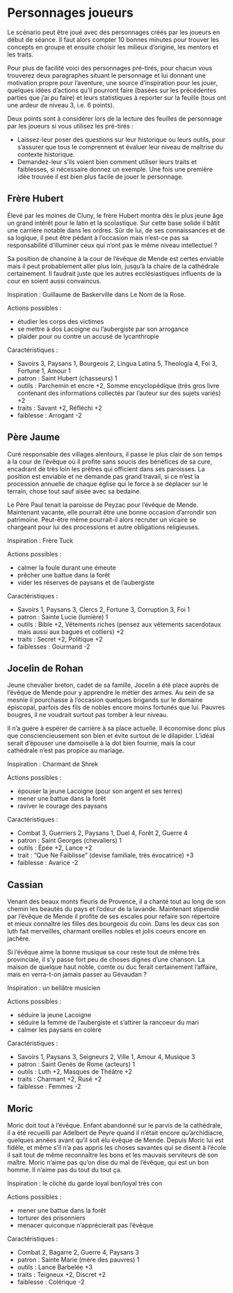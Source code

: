 # Personnages joueurs

Le scénario peut être joué avec des personnages créés par les joueurs en début de séance. Il faut alors compter 10 bonnes minutes pour trouver les concepts en groupe et ensuite choisir les milieux d’origine, les mentors et les traits.

Pour plus de facilité voici des personnages pré-tirés, pour chacun vous trouverez deux paragraphes situant le personnage et lui donnant une motivation propre pour l’aventure, une source d’inspiration pour les jouer, quelques idées d’actions qu’il pourront faire (basées sur les précédentes parties que j’ai pu faire) et leurs statistiques à reporter sur la feuille (tous ont une ardeur de niveau 3, i.e. 6 points).

Deux points sont à considérer lors de la lecture des feuilles de personnage par les joueurs si vous utilisez les pré-tirés :

* Laissez-leur poser des questions sur leur historique ou leurs outils, pour s’assurer que tous le comprennent et évaluer leur niveau de maîtrise du contexte historique.
* Demandez-leur s’ils voient bien comment utiliser leurs traits et faiblesses, si nécessaire donnez un exemple. Une fois une première idée trouvée il est bien plus facile de jouer le personnage.

## Frère Hubert

Élevé par les moines de Cluny, le frère Hubert montra dès le plus jeune âge un grand intérêt pour le latin et la scolastique. Sur cette base solide il bâtit une carrière notable dans les ordres. Sûr de lui, de ses connaissances et de sa logique, il peut être pédant à l’occasion mais n’est-ce pas sa responsabilité d’illuminer ceux qui n’ont pas le même niveau intellectuel ?

Sa position de chanoine à la cour de l’évêque de Mende est certes enviable mais il peut probablement aller plus loin, jusqu’à la chaire de la cathédrale certainement. Il faudrait juste que les autres ecclésiastiques influents de la cour en soient aussi convaincus.

Inspiration : Guillaume de Baskerville dans Le Nom de la Rose.

Actions possibles :

* étudier les corps des victimes
* se mettre à dos Lacoigne ou l’aubergiste par son arrogance
* plaider pour ou contre un accusé de lycanthropie

Caractéristiques :

* Savoirs 3, Paysans 1, Bourgeois 2, Lingua Latina 5, Theologia 4, Foi 3, Fortune 1, Amour 1
* patron : Saint Hubert (chasseurs) 1
* outils : Parchemin et encre +2, Somme encyclopédique (très gros livre contenant des informations collectés par l’auteur sur des sujets variés) +2
* traits : Savant +2, Réfléchi +2
* faiblesse : Arrogant -2

## Père Jaume

Curé responsable des villages alentours, il passe le plus clair de son temps à la cour de l’évêque où il profite sans soucis des bénéfices de sa cure, encadrant de très loin les prêtres qui officient dans ses paroisses. La position est enviable et ne demande pas grand travail, si ce n’est la procession annuelle de chaque église qui le force à se déplacer sur le terrain, chose tout sauf aisée avec sa bedaine.

Le Père Paul tenait la paroisse de Peyzac pour l’évêque de Mende. Maintenant vacante, elle pourrait être une bonne occasion d’arrondir son patrimoine. Peut-être même pourrait-il alors recruter un vicaire se chargeant pour lui des processions et autre obligations religieuses.

Inspiration : Frère Tuck

Actions possibles :

* calmer la foule durant une émeute
* prêcher une battue dans la forêt
* vider les réserves de paysans et de l’aubergiste

Caractéristiques :

* Savoirs 1, Paysans 3, Clercs 2, Fortune 3, Corruption 3, Foi 1
* patron : Sainte Lucie (lumière) 1
* outils : Bible +2, Vêtements riches (pensez aux vêtements sacerdotaux mais aussi aux bagues et colliers) +2
* traits : Secret +2, Politique +2
* faiblesses : Gourmand -2

## Jocelin de Rohan

Jeune chevalier breton, cadet de sa famille, Jocelin a été placé auprès de l’évêque de Mende pour y apprendre le métier des armes. Au sein de sa mesnie il pourchasse à l’occasion quelques brigands sur le domaine épiscopal, parfois des fils de nobles encore moins fortunés que lui. Pauvres bougres, il ne voudrait surtout pas tomber à leur niveau.

Il n’a guère à espérer de carrière à sa place actuelle. Il économise donc plus que consciencieusement son bien et évite surtout de le dilapider. L’idéal serait d’épouser une damoiselle à la dot bien fournie, mais la cour cathédrale n’est pas propice au mariage.

Inspiration : Charmant de Shrek

Actions possibles :

* épouser la jeune Lacoigne (pour son argent et ses terres)
* mener une battue dans la forêt
* raviver le courage des paysans

Caractéristiques :

* Combat 3, Guerriers 2, Paysans 1, Duel 4, Forêt 2, Guerre 4
* patron : Saint Georges (chevaliers) 1
* outils : Épée +2, Lance +2
* trait : “Que Ne Faiblisse” (devise familiale, très évocatrice) +3
* faiblesse : Avarice -2

## Cassian

Venant des beaux monts fleuris de Provence, il a chanté tout au long de son chemin les beautés du pays et l’odeur de la lavande. Maintenant stipendié par l’évêque de Mende il profite de ses escales pour refaire son répertoire et mieux connaître les filles des bourgeois du coin. Dans les deux cas son luth fait merveilles, charmant oreilles nobles et jolis coeurs encore en jachère.

Si l’évêque aime la bonne musique sa cour reste tout de même très provinciale, il s’y passe fort peu de choses dignes d’une chanson. La maison de quelque haut noble, comte ou duc ferait certainement l’affaire, mais en verra-t-on jamais passer au Gévaudan ?

Inspiration : un bellâtre musicien

Actions possibles :

* séduire la jeune Lacoigne
* séduire la femme de l’aubergiste et s’attirer la rancoeur du mari
* calmer les paysans en colère

Caractéristiques :

* Savoirs 1, Paysans 3, Seigneurs 2, Ville 1, Amour 4, Musique 3
* patron : Saint Genès de Rome (acteurs) 1
* outils : Luth +2, Masques de Théâtre +2
* traits : Charmant +2, Rusé +2
* faiblesse : Femmes -2

## Moric

Moric doit tout à l’évêque. Enfant abandonné sur le parvis de la cathédrale, il a été recueilli par Adelbert de Peyre quand il n’était encore qu’archidiacre, quelques années avant qu’il soit élu évêque de Mende. Depuis Moric lui est fidèle, et même s’il n’a pas appris les choses savantes qui se disent à l’école il sait tout de même reconnaître les bons et les mauvais serviteurs de son maître. Moric n’aime pas qu’on dise du mal de l’évêque, qui est un bon homme. Il n’aime pas du tout du tout ça.

Inspiration : le cliché du garde loyal bon/loyal très con

Actions possibles :

* mener une battue dans la forêt
* torturer des prisonniers
* menacer quiconque n’apprécierait pas l’évêque

Caractéristiques :

* Combat 2, Bagarre 2, Guerre 4, Paysans 3
* patron : Sainte Marie (mère des pauvres) 1
* outils : Lance Barbelée +3
* traits : Teigneux +2, Discret +2
* faiblesse : Colérique -2



